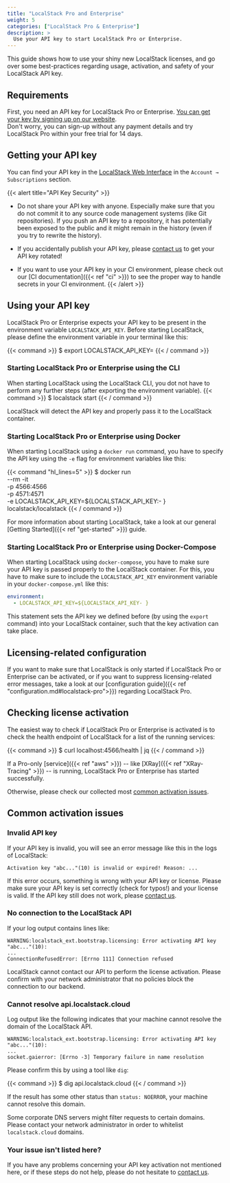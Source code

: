 ```yaml
---
title: "LocalStack Pro and Enterprise"
weight: 5
categories: ["LocalStack Pro & Enterprise"]
description: >
  Use your API key to start LocalStack Pro or Enterprise.
---
```


This guide shows how to use your shiny new LocalStack licenses, and go over some best-practices regarding usage, activation, and safety of your LocalStack API key.

## Requirements

First, you need an API key for LocalStack Pro or Enterprise.
[You can get your key by signing up on our website](https://localstack.cloud/pricing/).\
Don't worry, you can sign-up without any payment details and try LocalStack Pro within your free trial for 14 days.

## Getting your API key

You can find your API key in the [LocalStack Web Interface](https://app.localstack.cloud) in the `Account → Subscriptions` section.

{{< alert title="API Key Security" >}}
- Do not share your API key with anyone. Especially make sure that you do not commit it to any source code management systems (like Git repositories).
  If you push an API key to a repository, it has potentially been exposed to the public and it might remain in the history (even if you try to rewrite the history).

- If you accidentally publish your API key, please [contact us](https://localstack.cloud/contact/) to get your API key rotated!

- If you want to use your API key in your CI environment, please check out our [CI documentation]({{< ref "ci" >}}) to see the proper way to handle secrets in your CI environment.
{{< /alert >}}

## Using your API key

LocalStack Pro or Enterprise expects your API key to be present in the environment variable `LOCALSTACK_API_KEY`.
Before starting LocalStack, please define the environment variable in your terminal like this:

{{< command >}}
$ export LOCALSTACK_API_KEY=<your-api-key>
{{< / command >}}

### Starting LocalStack Pro or Enterprise using the CLI

When starting LocalStack using the LocalStack CLI, you dot not have to perform any further steps (after exporting the environment variable).
{{< command >}}
$ localstack start
{{< / command >}}

LocalStack will detect the API key and properly pass it to the LocalStack container.

### Starting LocalStack Pro or Enterprise using Docker

When starting LocalStack using a `docker run` command, you have to specify the API key using the `-e` flag for environment variables like this:

{{< command "hl_lines=5" >}}
$ docker run \
  --rm -it \
  -p 4566:4566 \
  -p 4571:4571 \
  -e LOCALSTACK_API_KEY=${LOCALSTACK_API_KEY:- } \
  localstack/localstack
{{< / command >}}

For more information about starting LocalStack, take a look at our general [Getting Started]({{< ref "get-started" >}}) guide.

### Starting LocalStack Pro or Enterprise using Docker-Compose

When starting LocalStack using `docker-compose`, you have to make sure your API key is passed properly to the LocalStack container.
For this, you have to make sure to include the `LOCALSTACK_API_KEY` environment variable in your `docker-compose.yml` like this:

```yaml
environment:
  - LOCALSTACK_API_KEY=${LOCALSTACK_API_KEY- }
```

This statement sets the API key we defined before (by using the `export` command) into your LocalStack container, such that the key activation can take place.

## Licensing-related configuration

If you want to make sure that LocalStack is only started if LocalStack Pro or Enterprise can be activated, or if you want to suppress licensing-related error messages, take a look at our [configuration guide]({{< ref "configuration.md#localstack-pro">}}) regarding LocalStack Pro.

## Checking license activation

The easiest way to check if LocalStack Pro or Enterprise is activated is to check the health endpoint of LocalStack for a list of the running services:

{{< command >}}
$ curl localhost:4566/health | jq
{{< / command >}}

If a Pro-only [service]({{< ref "aws" >}}) -- like [XRay]({{< ref "XRay-Tracing" >}}) -- is running, LocalStack Pro or Enterprise has started successfully.

Otherwise, please check our collected most [common activation issues](#common-activation-issues).

## Common activation issues

### Invalid API key

If your API key is invalid, you will see an error message like this in the logs of LocalStack:

```
Activation key "abc..."(10) is invalid or expired! Reason: ...
```

If this error occurs, something is wrong with your API key or license.
Please make sure your API key is set correctly (check for typos!) and your license is valid.
If the API key still does not work, please [contact us](https://localstack.cloud/contact/).

### No connection to the LocalStack API

If your log output contains lines like:

```
WARNING:localstack_ext.bootstrap.licensing: Error activating API key "abc..."(10):
...
ConnectionRefusedError: [Errno 111] Connection refused
```

LocalStack cannot contact our API to perform the license activation.
Please confirm with your network administrator that no policies block the connection to our backend.

### Cannot resolve api.localstack.cloud

Log output like the following indicates that your machine cannot resolve the domain of the LocalStack API.

```
WARNING:localstack_ext.bootstrap.licensing: Error activating API key "abc..."(10):
...
socket.gaierror: [Errno -3] Temporary failure in name resolution
```

Please confirm this by using a tool like `dig`:

{{< command >}}
$ dig api.localstack.cloud
{{< / command >}}

If the result has some other status than `status: NOERROR`, your machine cannot resolve this domain.

Some corporate DNS servers might filter requests to certain domains.
Please contact your network administrator in order to whitelist `localstack.cloud` domains.

### Your issue isn't listed here?
If you have any problems concerning your API key activation not mentioned here, or if these steps do not help, please do not hesitate to [contact us](https://localstack.cloud/contact/).
